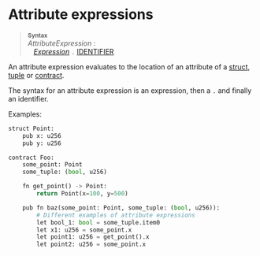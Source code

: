 # Attribute expressions

> **<sup>Syntax</sup>**\
> _AttributeExpression_ :\
> &nbsp;&nbsp; [_Expression_] `.` [IDENTIFIER]

An attribute expression evaluates to the location of an attribute of a [struct], [tuple] or [contract].

The syntax for an attribute expression is an expression, then a `.` and finally an identifier.


Examples:

```python
struct Point:
    pub x: u256
    pub y: u256

contract Foo:
    some_point: Point
    some_tuple: (bool, u256)

    fn get_point() -> Point:
        return Point(x=100, y=500)

    pub fn baz(some_point: Point, some_tuple: (bool, u256)):
        # Different examples of attribute expressions
        let bool_1: bool = some_tuple.item0
        let x1: u256 = some_point.x
        let point1: u256 = get_point().x
        let point2: u256 = some_point.x

```

[_Expression_]: expressions.md
[expression]: expressions.md
[IDENTIFIER]: identifiers.md
[tuple]: tuple_types.md
[struct]: structs.md
[contract]: contracts.md
[attribute expression]: expr_attribute.md